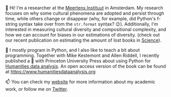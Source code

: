 👋 Hi! I'm a researcher at the [Meertens Instituut](https://www.meertens.knaw.nl/cms/en/) 
in Amsterdam. My research focuses on why some cultural phenomena are adopted and persist through 
time, while others change or disappear (why, for example, did Python's f-string syntax take over 
from the `str.format` syntax? :wink:). Additionally, I'm interested in measuring cultural
diversity and compositional complexity, and how we can account for biases in our estimations 
of diversity. 
(check out our recent publication on estimating the amount of lost books in 
[Science](https://www.science.org/doi/10.1126/science.abl7655)).

🔭 I mostly program in Python, and I also like to teach a bit about programming. Together with Mike Kestemont 
and Allen Riddell, I recently published a :book: with Princeton University Press about using Python 
for [Humanities data analysis](https://press.princeton.edu/books/hardcover/9780691172361/humanities-data-analysis). 
An open access version of the book can be found at https://www.humanitiesdataanalysis.org

📫 You can check my [website](https://www.karsdorp.io) for more information about my academic work, 
or follow me on [Twitter](https://twitter.com/FolgertK).
